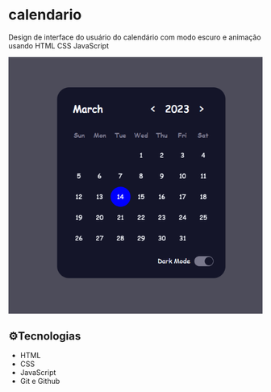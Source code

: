 # calendario
Design de interface do usuário do calendário com modo escuro e animação usando HTML CSS JavaScript

![preview](img/preview.png)

## ⚙️Tecnologias

- HTML
- CSS
- JavaScript
- Git e Github
